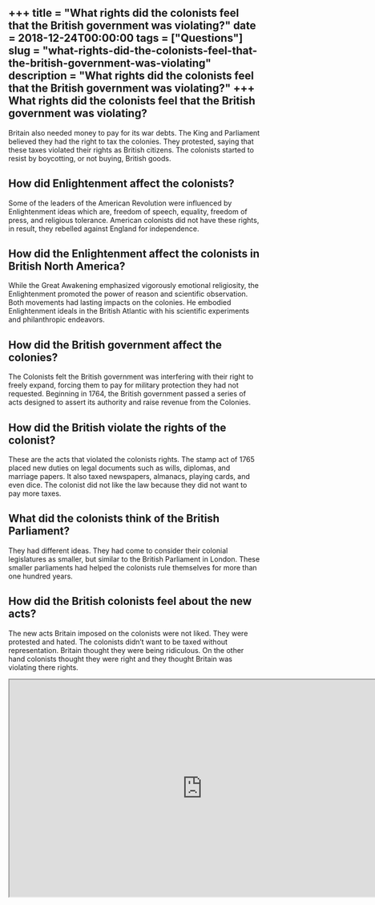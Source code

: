 +++
title = "What rights did the colonists feel that the British government was violating?"
date = 2018-12-24T00:00:00
tags = ["Questions"]
slug = "what-rights-did-the-colonists-feel-that-the-british-government-was-violating"
description = "What rights did the colonists feel that the British government was violating?"
+++
What rights did the colonists feel that the British government was violating?
-----------------------------------------------------------------------------

Britain also needed money to pay for its war debts. The King and Parliament believed they had the right to tax the colonies. They protested, saying that these taxes violated their rights as British citizens. The colonists started to resist by boycotting, or not buying, British goods.

How did Enlightenment affect the colonists?
-------------------------------------------

Some of the leaders of the American Revolution were influenced by Enlightenment ideas which are, freedom of speech, equality, freedom of press, and religious tolerance. American colonists did not have these rights, in result, they rebelled against England for independence.

How did the Enlightenment affect the colonists in British North America?
------------------------------------------------------------------------

While the Great Awakening emphasized vigorously emotional religiosity, the Enlightenment promoted the power of reason and scientific observation. Both movements had lasting impacts on the colonies. He embodied Enlightenment ideals in the British Atlantic with his scientific experiments and philanthropic endeavors.

How did the British government affect the colonies?
---------------------------------------------------

The Colonists felt the British government was interfering with their right to freely expand, forcing them to pay for military protection they had not requested. Beginning in 1764, the British government passed a series of acts designed to assert its authority and raise revenue from the Colonies.

How did the British violate the rights of the colonist?
-------------------------------------------------------

These are the acts that violated the colonists rights. The stamp act of 1765 placed new duties on legal documents such as wills, diplomas, and marriage papers. It also taxed newspapers, almanacs, playing cards, and even dice. The colonist did not like the law because they did not want to pay more taxes.

What did the colonists think of the British Parliament?
-------------------------------------------------------

They had different ideas. They had come to consider their colonial legislatures as smaller, but similar to the British Parliament in London. These smaller parliaments had helped the colonists rule themselves for more than one hundred years.

How did the British colonists feel about the new acts?
------------------------------------------------------

The new acts Britain imposed on the colonists were not liked. They were protested and hated. The colonists didn’t want to be taxed without representation. Britain thought they were being ridiculous. On the other hand colonists thought they were right and they thought Britain was violating there rights.

<iframe allow="accelerometer; autoplay; clipboard-write; encrypted-media; gyroscope; picture-in-picture" allowfullscreen="" class="__youtube_prefs__  epyt-is-override  no-lazyload" data-no-lazy="1" data-origheight="433" data-origwidth="770" data-skipgform_ajax_framebjll="" height="433" id="_ytid_81349" loading="lazy" src="https://www.youtube.com/embed/_yam_uCsODA?enablejsapi=1&autoplay=0&cc_load_policy=0&cc_lang_pref=&iv_load_policy=1&loop=0&modestbranding=0&rel=1&fs=1&playsinline=0&autohide=2&theme=dark&color=red&controls=1&" title="YouTube player" width="770"></iframe>